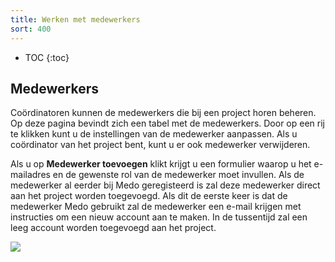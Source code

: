 ```yaml
---
title: Werken met medewerkers
sort: 400
---
```


* TOC
{:toc}

## Medewerkers

Coördinatoren kunnen de medewerkers die bij een project horen beheren. Op deze
pagina bevindt zich een tabel met de medewerkers. Door op een rij te klikken
kunt u de instellingen van de medewerker aanpassen. Als u coördinator van het
project bent, kunt u er ook medewerker verwijderen.

Als u op **Medewerker toevoegen** klikt krijgt u een formulier waarop u het
e-mailadres en de gewenste rol van de medewerker moet invullen. Als de
medewerker al eerder bij Medo geregisteerd is zal deze medewerker direct aan
het project worden toegevoegd. Als dit de eerste keer is dat de medewerker Medo
gebruikt zal de medewerker een e-mail krijgen
met instructies om een nieuw account aan te maken. In de tussentijd zal een
leeg account worden toegevoegd aan het project.

<img src='/assets/images/screenshots/medo/medewerkerslijst.png' />
